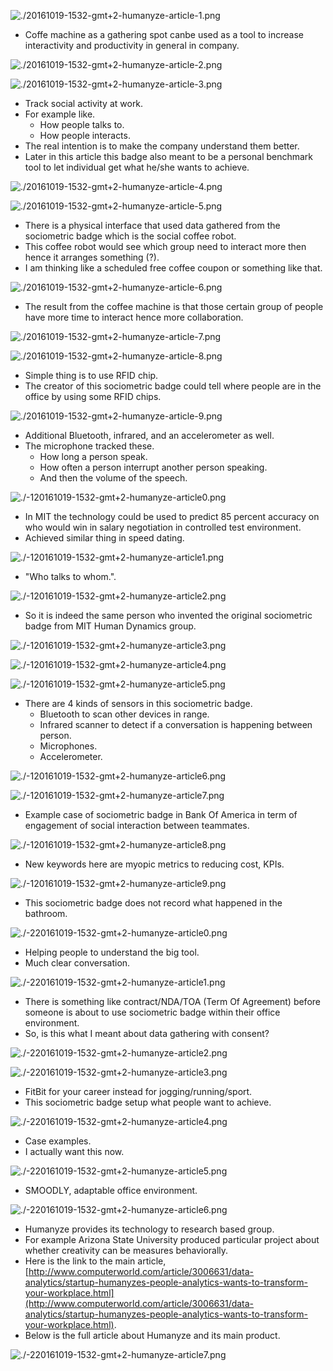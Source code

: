 ![./20161019-1532-gmt+2-humanyze-article-1.png](./20161019-1532-gmt+2-humanyze-article-1.png)

* Coffe machine as a gathering spot canbe used as a tool to increase interactivity and productivity in general in company.

![./20161019-1532-gmt+2-humanyze-article-2.png](./20161019-1532-gmt+2-humanyze-article-2.png)

![./20161019-1532-gmt+2-humanyze-article-3.png](./20161019-1532-gmt+2-humanyze-article-3.png)

* Track social activity at work.
* For example like.
    * How people talks to.
    * How people interacts.
* The real intention is to make the company understand them better.
* Later in this article this badge also meant to be a personal benchmark tool to let individual get what he/she wants to achieve.

![./20161019-1532-gmt+2-humanyze-article-4.png](./20161019-1532-gmt+2-humanyze-article-4.png)

![./20161019-1532-gmt+2-humanyze-article-5.png](./20161019-1532-gmt+2-humanyze-article-5.png)

* There is a physical interface that used data gathered from the sociometric badge which is the social coffee robot.
* This coffee robot would see which group need to interact more then hence it arranges something (?).
* I am thinking like a scheduled free coffee coupon or something like that.

![./20161019-1532-gmt+2-humanyze-article-6.png](./20161019-1532-gmt+2-humanyze-article-6.png)

* The result from the coffee machine is that those certain group of people have more time to interact hence more collaboration.

![./20161019-1532-gmt+2-humanyze-article-7.png](./20161019-1532-gmt+2-humanyze-article-7.png)

![./20161019-1532-gmt+2-humanyze-article-8.png](./20161019-1532-gmt+2-humanyze-article-8.png)

* Simple thing is to use RFID chip.
* The creator of this sociometric badge could tell where people are in the office by using some RFID chips.

![./20161019-1532-gmt+2-humanyze-article-9.png](./20161019-1532-gmt+2-humanyze-article-9.png)

* Additional Bluetooth, infrared, and an accelerometer as well.
* The microphone tracked these.
    * How long a person speak.
    * How often a person interrupt another person speaking.
    * And then the volume of the speech.

![./-120161019-1532-gmt+2-humanyze-article0.png](./20161019-1532-gmt+2-humanyze-article-10.png)

* In MIT the technology could be used to predict 85 percent accuracy on who would win in salary negotiation in controlled test environment.
* Achieved similar thing in speed dating.

![./-120161019-1532-gmt+2-humanyze-article1.png](./20161019-1532-gmt+2-humanyze-article-11.png)

* "Who talks to whom.".

![./-120161019-1532-gmt+2-humanyze-article2.png](./20161019-1532-gmt+2-humanyze-article-12.png)

* So it is indeed the same person who invented the original sociometric badge from MIT Human Dynamics group.

![./-120161019-1532-gmt+2-humanyze-article3.png](./20161019-1532-gmt+2-humanyze-article-13.png)

![./-120161019-1532-gmt+2-humanyze-article4.png](./20161019-1532-gmt+2-humanyze-article-14.png)

![./-120161019-1532-gmt+2-humanyze-article5.png](./20161019-1532-gmt+2-humanyze-article-15.png)

* There are 4 kinds of sensors in this sociometric badge.
    * Bluetooth to scan other devices in range.
    * Infrared scanner to detect if a conversation is happening between person.
    * Microphones.
    * Accelerometer.

![./-120161019-1532-gmt+2-humanyze-article6.png](./20161019-1532-gmt+2-humanyze-article-16.png)

![./-120161019-1532-gmt+2-humanyze-article7.png](./20161019-1532-gmt+2-humanyze-article-17.png)

* Example case of sociometric badge in Bank Of America in term of engagement of social interaction between teammates.

![./-120161019-1532-gmt+2-humanyze-article8.png](./20161019-1532-gmt+2-humanyze-article-18.png)

* New keywords here are myopic metrics to reducing cost, KPIs.

![./-120161019-1532-gmt+2-humanyze-article9.png](./20161019-1532-gmt+2-humanyze-article-19.png)

* This sociometric badge does not record what happened in the bathroom.

![./-220161019-1532-gmt+2-humanyze-article0.png](./20161019-1532-gmt+2-humanyze-article-20.png)

* Helping people to understand the big tool.
* Much clear conversation.

![./-220161019-1532-gmt+2-humanyze-article1.png](./20161019-1532-gmt+2-humanyze-article-21.png)

* There is something like contract/NDA/TOA (Term Of Agreement) before someone is about to use sociometric badge within their office environment.
* So, is this what I meant about data gathering with consent?

![./-220161019-1532-gmt+2-humanyze-article2.png](./20161019-1532-gmt+2-humanyze-article-22.png)

![./-220161019-1532-gmt+2-humanyze-article3.png](./20161019-1532-gmt+2-humanyze-article-23.png)

* FitBit for your career instead for jogging/running/sport.
* This sociometric badge setup what people want to achieve.

![./-220161019-1532-gmt+2-humanyze-article4.png](./20161019-1532-gmt+2-humanyze-article-24.png)

* Case examples.
* I actually want this now.

![./-220161019-1532-gmt+2-humanyze-article5.png](./20161019-1532-gmt+2-humanyze-article-25.png)

* SMOODLY, adaptable office environment.

![./-220161019-1532-gmt+2-humanyze-article6.png](./20161019-1532-gmt+2-humanyze-article-26.png)

* Humanyze provides its technology to research based group.
* For example Arizona State University produced particular project about whether creativity can be measures behaviorally.
* Here is the link to the main article, [http://www.computerworld.com/article/3006631/data-analytics/startup-humanyzes-people-analytics-wants-to-transform-your-workplace.html](http://www.computerworld.com/article/3006631/data-analytics/startup-humanyzes-people-analytics-wants-to-transform-your-workplace.html).
* Below is the full article about Humanyze and its main product.

![./-220161019-1532-gmt+2-humanyze-article7.png](./20161019-1532-gmt+2-humanyze-article-27.png)
